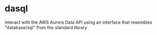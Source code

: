 # dasql
Interact with the AWS Aurora Data API using an interface that resembles "database/sql" from the standard library
